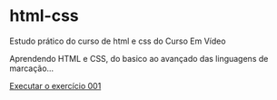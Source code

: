 # html-css
 Estudo prático do curso de html e css do Curso Em Vídeo

Aprendendo HTML e CSS, do basico ao avançado das linguagens de marcação...

<a href="https://joaomaa.github.io/html-css/Exercícios/ex001/index.html">Executar o exercício 001</a>